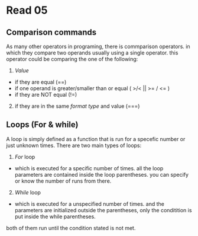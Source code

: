 # Read 05

## Comparison commands

As many other operators in programing, there is commparison operators. in which they compare two operands usually using a single operator. this operator could be comparing the one of the following:

 1. *Value*
 - if they are equal (==)
 - if one operand is greater/smaller than or equal ( >/< || >= / <= )
 - if they are NOT equal (!=)
 2. if they are in the same *format type* and value (===)

## Loops (For & while)

A loop is simply defined as a function that is run for a specefic number or just unknown times. There are two main types of loops:

1. *For* loop
- which is executed for a specific number of times. all the loop parameters are contained inside the loop parentheses. you can specify or know the number of runs from there.
2. *While* loop
- which is executed for a unspecified number of times. and the parameters are initialized outside the parentheses, only the conditition is put inside the while parentheses.

both of them run until the condition stated is not met.
